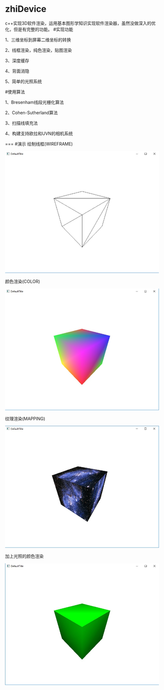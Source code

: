 # zhiDevice
c++实现3D软件渲染，运用基本图形学知识实现软件渲染器，虽然没做深入的优化，但是有完整的功能。
#实现功能

1、三维坐标到屏幕二维坐标的转换

2、线框渲染，纯色渲染，贴图渲染

3、深度缓存

4、背面消隐

5、简单的光照系统

#使用算法

1、Bresenham线段光栅化算法

2、Cohen-Sutherland算法

3、扫描线填充法

4、构建支持欧拉和UVN的相机系统

===
#演示
绘制线框(WIREFRAME)

![image](https://github.com/zhi564133873k/zhiDevice/blob/master/demo/wire.jpg)

颜色渲染(COLOR)

![image](https://github.com/zhi564133873k/zhiDevice/blob/master/demo/color.jpg)

纹理渲染(MAPPING)

![image](https://github.com/zhi564133873k/zhiDevice/blob/master/demo/mapping.jpg)

加上光照的颜色渲染

![image](https://github.com/zhi564133873k/zhiDevice/blob/master/demo/light_color.jpg)
